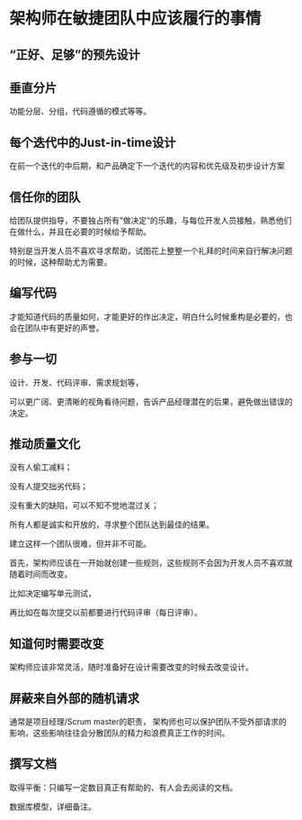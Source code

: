 # 架构师在敏捷团队中应该履行的事情

## “正好、足够”的预先设计

## 垂直分片

功能分层、分组，代码遵循的模式等等。

## 每个迭代中的Just-in-time设计

在前一个迭代的中后期，和产品确定下一个迭代的内容和优先级及初步设计方案

## 信任你的团队

给团队提供指导，不要独占所有“做决定”的乐趣，与每位开发人员接触，熟悉他们在做什么，并且在必要的时候给予帮助。

特别是当开发人员不喜欢寻求帮助，试图花上整整一个礼拜的时间来自行解决问题的时候，这种帮助尤为需要。

## 编写代码

才能知道代码的质量如何，才能更好的作出决定，明白什么时候重构是必要的，也会在团队中有更好的声誉。

## 参与一切

设计、开发、代码评审、需求规划等，

可以更广阔、更清晰的视角看待问题，告诉产品经理潜在的后果，避免做出错误的决定。

## 推动质量文化

没有人偷工减料；

没有人提交拙劣代码；

没有重大的缺陷，可以不知不觉地混过关；

所有人都是诚实和开放的，寻求整个团队达到最佳的结果。

建立这样一个团队很难，但并非不可能。

首先，架构师应该在一开始就创建一些规则，这些规则不会因为开发人员不喜欢就随着时间而改变。

比如决定编写单元测试，

再比如在每次提交以前都要进行代码评审（每日评审）。

## 知道何时需要改变

架构师应该非常灵活，随时准备好在设计需要改变的时候去改变设计。

## 屏蔽来自外部的随机请求

通常是项目经理/Scrum master的职责，
架构师也可以保护团队不受外部请求的影响，这些影响往往会分散团队的精力和浪费真正工作的时间。

## 撰写文档

取得平衡：只编写一定数目真正有帮助的、有人会去阅读的文档。

数据库模型，详细备注。
